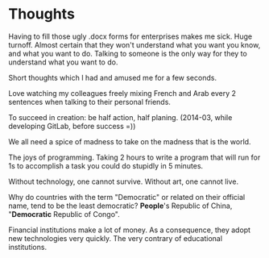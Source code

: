 # Thoughts

Having to fill those ugly .docx forms for enterprises makes me sick. Huge turnoff. Almost certain that they won't understand what you want you know, and what you want to do. Talking to someone is the only way for they to understand what you want to do.

Short thoughts which I had and amused me for a few seconds.

Love watching my colleagues freely mixing French and Arab every 2 sentences when talking to their personal friends.

To succeed in creation: be half action, half planing. (2014-03, while developing GitLab, before success =))

We all need a spice of madness to take on the madness that is the world.

The joys of programming. Taking 2 hours to write a program that will run for 1s to accomplish a task you could do stupidly in 5 minutes.

Without technology, one cannot survive. Without art, one cannot live.

Why do countries with the term "Democratic" or related on their official name, tend to be the least democratic? **People**'s Republic of China, "**Democratic** Republic of Congo".

Financial institutions make a lot of money. As a consequence, they adopt new technologies very quickly. The very contrary of educational institutions.
